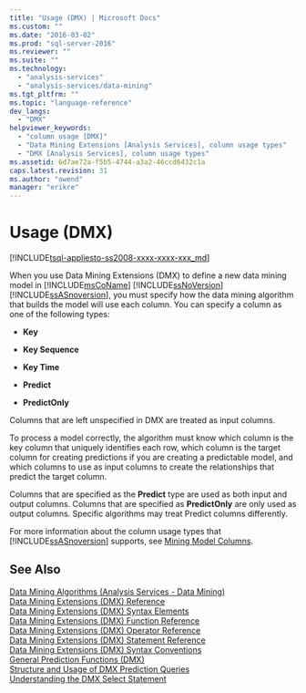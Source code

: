 ```yaml
---
title: "Usage (DMX) | Microsoft Docs"
ms.custom: ""
ms.date: "2016-03-02"
ms.prod: "sql-server-2016"
ms.reviewer: ""
ms.suite: ""
ms.technology: 
  - "analysis-services"
  - "analysis-services/data-mining"
ms.tgt_pltfrm: ""
ms.topic: "language-reference"
dev_langs: 
  - "DMX"
helpviewer_keywords: 
  - "column usage [DMX]"
  - "Data Mining Extensions [Analysis Services], column usage types"
  - "DMX [Analysis Services], column usage types"
ms.assetid: 6d7ae72a-f5b5-4744-a3a2-46ccd6432c1a
caps.latest.revision: 31
ms.author: "owend"
manager: "erikre"
---
```

# Usage (DMX)
[!INCLUDE[tsql-appliesto-ss2008-xxxx-xxxx-xxx_md](../database-engine/configure/windows/includes/tsql-appliesto-ss2008-xxxx-xxxx-xxx-md.md)]

  When you use Data Mining Extensions (DMX) to define a new data mining model in [!INCLUDE[msCoName](../advanced-analytics/r-services/tutorials/includes/msconame-md.md)] [!INCLUDE[ssNoVersion](../advanced-analytics/r-services/includes/ssnoversion-md.md)] [!INCLUDE[ssASnoversion](../analysis-services/includes/ssasnoversion-md.md)], you must specify how the data mining algorithm that builds the model will use each column. You can specify a column as one of the following types:  
  
-   **Key**  
  
-   **Key Sequence**  
  
-   **Key Time**  
  
-   **Predict**  
  
-   **PredictOnly**  
  
 Columns that are left unspecified in DMX are treated as input columns.  
  
 To process a model correctly, the algorithm must know which column is the key column that uniquely identifies each row, which column is the target column for creating predictions if you are creating a predictable model, and which columns to use as input columns to create the relationships that predict the target column.  
  
 Columns that are specified as the **Predict** type are used as both input and output columns. Columns that are specified as **PredictOnly** are only used as output columns. Specific algorithms may treat Predict columns differently.  
  
 For more information about the column usage types that [!INCLUDE[ssASnoversion](../analysis-services/includes/ssasnoversion-md.md)] supports, see [Mining Model Columns](../analysis-services/data-mining/mining-model-columns.md).  
  
## See Also  
 [Data Mining Algorithms &#40;Analysis Services - Data Mining&#41;](../analysis-services/data-mining/data-mining-algorithms-analysis-services-data-mining.md)   
 [Data Mining Extensions &#40;DMX&#41; Reference](../dmx/data-mining-extensions-dmx-reference.md)   
 [Data Mining Extensions &#40;DMX&#41; Syntax Elements](../dmx/data-mining-extensions-dmx-syntax-elements.md)   
 [Data Mining Extensions &#40;DMX&#41; Function Reference](../dmx/data-mining-extensions-dmx-function-reference.md)   
 [Data Mining Extensions &#40;DMX&#41; Operator Reference](../dmx/data-mining-extensions-dmx-operator-reference.md)   
 [Data Mining Extensions &#40;DMX&#41; Statement Reference](../dmx/data-mining-extensions-dmx-statements.md)   
 [Data Mining Extensions &#40;DMX&#41; Syntax Conventions](../dmx/data-mining-extensions-dmx-syntax-conventions.md)   
 [General Prediction Functions &#40;DMX&#41;](../dmx/general-prediction-functions-dmx.md)   
 [Structure and Usage of DMX Prediction Queries](../dmx/structure-and-usage-of-dmx-prediction-queries.md)   
 [Understanding the DMX Select Statement](../dmx/understanding-the-dmx-select-statement.md)  
  
  